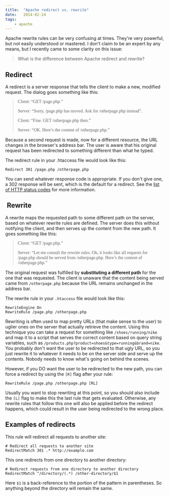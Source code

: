 ```yaml
---
title:  "Apache redirect vs. rewrite"
date:   2014-02-24
tags:
    - apache
---
```


Apache rewrite rules can be very confusing at times. They're very powerful, but not easily understood or mastered. I don't claim to be an expert by any means, but I recently came to some clarity on this issue:

> What is the difference between Apache redirect and rewrite?

## Redirect

A redirect is a server response that tells the client to make a new, modified request. The dialog goes something like this:

<style>
    .dialog { font-family: andale mono, times; font-style: normal; }
</style>

> <p class="dialog">Client: “GET /page.php.”</p>
> <p class="dialog">Server: “Sorry, /page.php has moved. Ask for /otherpage.php instead”.</p>
> <p class="dialog">Client: “Fine. GET /otherpage.php then.”</p>
> <p class="dialog">Server: “OK. Here’s the content of /otherpage.php.”</p>

Because a second request is made, now for a different resource, the URL changes in the browser's address bar. The user is aware that his original request has been redirected to something different than what he typed.

The redirect rule in your .htaccess file would look like this:

```shell
Redirect 301 /page.php /otherpage.php
```

You can send whatever response code is appropriate. If you don't give one, a 302 response will be sent, which is the default for a redirect. See the <a href="http://en.wikipedia.org/wiki/List_of_HTTP_status_codes#3xx_Redirection" target="_blank">list of HTTP status codes</a> for more information.

##  Rewrite

A rewrite maps the requested path to some different path on the server, based on whatever rewrite rules are defined. The server does this without notifying the client, and then serves up the content from the new path. It goes something like this:

> <p class="dialog">Client: “GET /page.php.”</p>
> <p class="dialog">Server: “Let me consult the rewrite rules. Ok, it looks like all requests for /page.php should be served from /otherpage.php. Here’s the content of /otherpage.php.”</p>

The original request was fulfilled by **substituting a different path** for the one that was requested. The client is unaware that the content being served came from `/otherpage.php` because the URL remains unchanged in the address bar.

The rewrite rule in your `.htaccess` file would look like this:

```apacheconfig
RewriteEngine On
RewriteRule /page.php /otherpage.php
```

Rewriting is often used to map pretty URLs (that make sense to the user) to uglier ones on the server that actually retrieve the content. Using this technique you can take a request for something like `/shoes/running/nike` and map it to a script that serves the correct content based on query string variables, such as `/products.php?product=shoes&type=running&brand=nike`. You probably don't want the user to be redirected to that ugly URL, so you just rewrite it to whatever it needs to be on the server side and serve up the contents. Nobody needs to know what's going on behind the scenes.

However, if you DO want the user to be redirected to the new path, you can force a redirect by using the `[R]` flag after your rule:

```apacheconfig
RewriteRule /page.php /otherpage.php [RL]
```

Usually you want to stop rewriting at this point, so you should also include the `[L]` flag to make this the last rule that gets evaluated. Otherwise, any rewrite rules that follow this one will also be applied before the redirect happens, which could result in the user being redirected to the wrong place.

## Examples of redirects

This rule will redirect all requests to another site:

```apacheconfig
# Redirect all requests to another site
RedirectMatch 301 .* http://example.com
```

This one redirects from one directory to another directory:

```apacheconfig
# Redirect requests from one directory to another directory
RedirectMatch ^/directory/(.*) /other-directory/$1
```

Here `$1` is a back-reference to the portion of the pattern in parentheses. So anything beyond the directory will remain the same.
